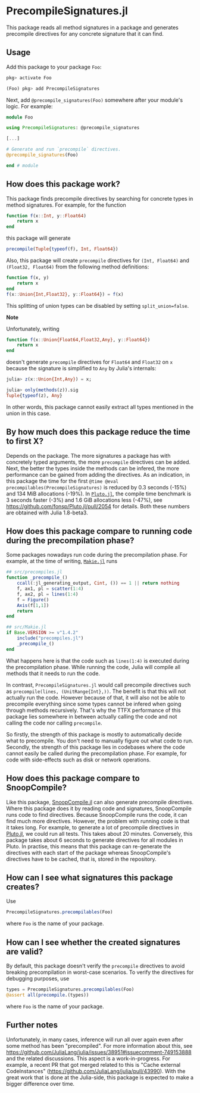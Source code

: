 # PrecompileSignatures.jl

This package reads all method signatures in a package and generates precompile directives for any concrete signature that it can find.

## Usage

Add this package to your package `Foo`:

```julia
pkg> activate Foo

(Foo) pkg> add PrecompileSignatures
```

Next, add `@precompile_signatures(Foo)` somewhere after your module's logic.
For example:

```julia
module Foo

using PrecompileSignatures: @precompile_signatures

[...]

# Generate and run `precompile` directives.
@precompile_signatures(Foo)

end # module
```

## How does this package work?

This package finds precompile directives by searching for concrete types in method signatures.
For example, for the function
```julia
function f(x::Int, y::Float64)
    return x
end
```

this package will generate

```julia
precompile(Tuple{typeof(f), Int, Float64})
```

Also, this package will create `precompile` directives for `(Int, Float64)` and `(Float32, Float64)` from the following method definitions:

```julia
function f(x, y)
    return x
end
f(x::Union{Int,Float32}, y::Float64}) = f(x)
```

This splitting of union types can be disabled by setting `split_union=false`.

**Note**

Unfortunately, writing

```julia
function f(x::Union{Float64,Float32,Any}, y::Float64})
    return x
end
```

doesn't generate `precompile` directives for `Float64` and `Float32` on `x` because the signature is simplified to `Any` by Julia's internals:

```julia
julia> z(x::Union{Int,Any}) = x;

julia> only(methods(z)).sig
Tuple{typeof(z), Any}
```

In other words, this package cannot easily extract all types mentioned in the union in this case.

## By how much does this package reduce the time to first X?

Depends on the package.
The more signatures a package has with concretely typed arguments, the more `precompile` directives can be added.
Next, the better the types inside the methods can be infered, the more performance can be gained from adding the directives.
As an indication, in this package the time for the first `@time @eval precompilables(PrecompileSignatures)` is reduced by 0.3 seconds (-15%) and 134 MiB allocations (-19%).
In [`Pluto.jl`](https://github.com/fonsp/Pluto.jl), the compile time benchmark is 3 seconds faster (-3%) and 1.6 GiB allocations less (-47%), see https://github.com/fonsp/Pluto.jl/pull/2054 for details.
Both these numbers are obtained with Julia 1.8-beta3.

## How does this package compare to running code during the precompilation phase?

Some packages nowadays run code during the precompilation phase.
For example, at the time of writing, [`Makie.jl`](https://github.com/JuliaPlots/Makie.jl) runs

```julia
## src/precompiles.jl
function _precompile_()
    ccall(:jl_generating_output, Cint, ()) == 1 || return nothing
    f, ax1, pl = scatter(1:4)
    f, ax2, pl = lines(1:4)
    f = Figure()
    Axis(f[1,1])
    return
end

## src/Makie.jl
if Base.VERSION >= v"1.4.2"
    include("precompiles.jl")
    _precompile_()
end
```

What happens here is that the code such as `lines(1:4)` is executed during the precompilation phase.
While running the code, Julia will compile all methods that it needs to run the code.

In contrast, `PrecompileSignatures.jl` would call precompile directives such as `precompile(lines, (UnitRange{Int},))`.
The benefit is that this will not actually run the code.
However because of that, it will also not be able to precompile everything since some types cannot be infered when going through methods recursively.
That's why the TTFX performance of this package lies somewhere in between actually calling the code and not calling the code nor calling `precompile`.

So firstly, the strength of this package is mostly to automatically decide what to precompile.
You don't need to manually figure out what code to run.
Secondly, the strength of this package lies in codebases where the code cannot easily be called during the precompilation phase.
For example, for code with side-effects such as disk or network operations.

## How does this package compare to SnoopCompile?

Like this package, [SnoopCompile.jl](https://github.com/timholy/SnoopCompile.jl) can also generate precompile directives.
Where this package does it by reading code and signatures, SnoopCompile runs code to find directives.
Because SnoopCompile runs the code, it can find much more directives.
However, the problem with running code is that it takes long.
For example, to generate a lot of precompile directives in [Pluto.jl](https://github.com/fonsp/Pluto.jl), we could run all tests.
This takes about 20 minutes.
Conversely, this package takes about 6 seconds to generate directives for all modules in Pluto.
In practise, this means that this package can re-generate the directives with each start of the package whereas SnoopCompile's directives have to be cached, that is, stored in the repository.

## How can I see what signatures this package creates?

Use
```julia
PrecompileSignatures.precompilables(Foo)
```
where `Foo` is the name of your package.

## How can I see whether the created signatures are valid?

By default, this package doesn't verify the `precompile` directives to avoid breaking precompilation in worst-case scenarios.
To verify the directives for debugging purposes, use
```julia
types = PrecompileSignatures.precompilables(Foo)
@assert all(precompile.(types))
```
where `Foo` is the name of your package.

## Further notes

Unfortunately, in many cases, inference will run all over again even after some method has been "precompiled".
For more information about this, see https://github.com/JuliaLang/julia/issues/38951#issuecomment-749153888 and the related discussions.
This aspect is a work-in-progress.
For example, a recent PR that got merged related to this is "Cache external CodeInstances" (https://github.com/JuliaLang/julia/pull/43990).
With the great work that is done at the Julia-side, this package is expected to make a bigger difference over time.
